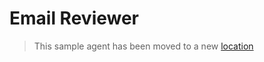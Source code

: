 # Email Reviewer

> This sample agent has been moved to a new [location](https://github.com/agntcy/agentic-apps/tree/main/email_reviewer)



